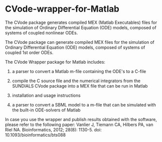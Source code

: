 CVode-wrapper-for-Matlab
========================

The CVode package generates compiled MEX (Matlab Executables) files for the simulation of Ordinary Differential Equation (ODE) models, composed of systems of coupled nonlinear ODEs.

The CVode package can generate compiled MEX files for the simulation of Ordinary Differential Equation (ODE) models, composed of systems of coupled 1st order ODEs.

The CVode Wrapper package for Matlab includes:

1) a parser to convert a Matlab m-file containing the ODE's to a C-file

2) compile the C source file and the numerical integrators from the SUNDIALS CVode package into a MEX file that can be run in Matlab

3) installation and usage instructions

4) a parser to convert a SBML model to a m-file that can be simulated with the built-in ODE-solvers of Matlab

In case you use the wrapper and publish results obtained with the software, please refer to the following paper: 
Vanlier J, Tiemann CA, Hilbers PA, van Riel NA. Bioinformatics, 2012; 28(8): 1130-5. doi: 10.1093/bioinformatics/bts088
